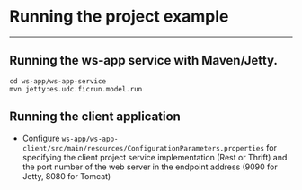 # Running the project example
---------------------------------------------------------------------

## Running the ws-app service with Maven/Jetty.

	cd ws-app/ws-app-service
	mvn jetty:es.udc.ficrun.model.run

## Running the client application

- Configure `ws-app/ws-app-client/src/main/resources/ConfigurationParameters.properties`
  for specifying the client project service implementation (Rest or Thrift) and 
  the port number of the web server in the endpoint address (9090 for Jetty, 8080
  for Tomcat)
